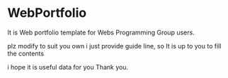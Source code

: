 WebPortfolio
============

It is Web portfolio template for Webs Programming Group users.

plz modify to suit you own
i just provide guide line, so It is up to you to fill the contents

i hope it is useful data for you
Thank you.
